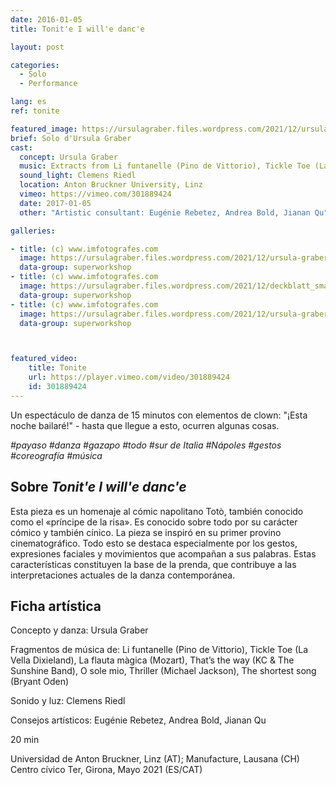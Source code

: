 ```yaml
---
date: 2016-01-05
title: Tonit'e I will'e danc'e

layout: post

categories:
  - Solo
  - Performance

lang: es
ref: tonite

featured_image: https://ursulagraber.files.wordpress.com/2021/12/ursula-graber009_small.jpg?w=500&fit=crop
brief: Solo d'Ursula Graber
cast:
  concept: Ursula Graber
  music: Extracts from Li funtanelle (Pino de Vittorio), Tickle Toe (La Vella Dixieland), The Magic Flute (Mozart), That’s the way (KC & The Sunshine Band), O sole mio, Thriller (Michael Jackson), The shortest song (Bryant Oden)
  sound_light: Clemens Riedl
  location: Anton Bruckner University, Linz
  vimeo: https://vimeo.com/301889424
  date: 2017-01-05
  other: "Artistic consultant: Eugénie Rebetez, Andrea Bold, Jianan Qu"

galleries:

- title: (c) www.imfotografes.com
  image: https://ursulagraber.files.wordpress.com/2021/12/ursula-graber012_small.jpg?w=2000&fit=crop
  data-group: superworkshop
- title: (c) www.imfotografes.com
  image: https://ursulagraber.files.wordpress.com/2021/12/deckblatt_small-1.jpg?w=2000&fit=crop
  data-group: superworkshop
- title: (c) www.imfotografes.com
  image: https://ursulagraber.files.wordpress.com/2021/12/ursula-graber011_small.jpg?w=2000&fit=crop
  data-group: superworkshop



featured_video:
    title: Tonite
    url: https://player.vimeo.com/video/301889424
    id: 301889424
---
```


Un espectáculo de danza de 15 minutos con elementos de clown: "¡Esta noche bailaré!" - hasta que llegue a esto, ocurren algunas cosas.

*#payaso #danza #gazapo #todo #sur de Italia #Nápoles #gestos #coreografía #música*


<!--plop-->

## Sobre *Tonit'e I will'e danc'e*

Esta pieza es un homenaje al cómic napolitano Totò, también conocido como el «príncipe de la risa». Es conocido sobre todo por su carácter cómico y también cínico. La pieza se inspiró en su primer provino cinematográfico. Todo esto se destaca especialmente por los gestos, expresiones faciales y movimientos que acompañan a sus palabras. Estas características constituyen la base de la prenda, que contribuye a las interpretaciones actuales de la danza contemporánea.

<!--plop-->

## Ficha artística


Concepto y danza: Ursula Graber

Fragmentos de música de: Li funtanelle (Pino de Vittorio), Tickle Toe (La Vella Dixieland), La flauta màgica (Mozart), That’s the way (KC & The Sunshine Band), O sole mio, Thriller (Michael Jackson), The shortest song (Bryant Oden)

Sonido y luz: Clemens Riedl

Consejos artísticos: Eugénie Rebetez, Andrea Bold, Jianan Qu

20 min

Universidad de Anton Bruckner, Linz (AT); Manufacture, Lausana (CH) Centro cívico Ter, Girona, Mayo 2021 (ES/CAT)


<!--[![Tonit'e I will'e danc'e](https://i.vimeocdn.com/video/746500438_640.jpg)](https://player.vimeo.com/video/301889424)-->
